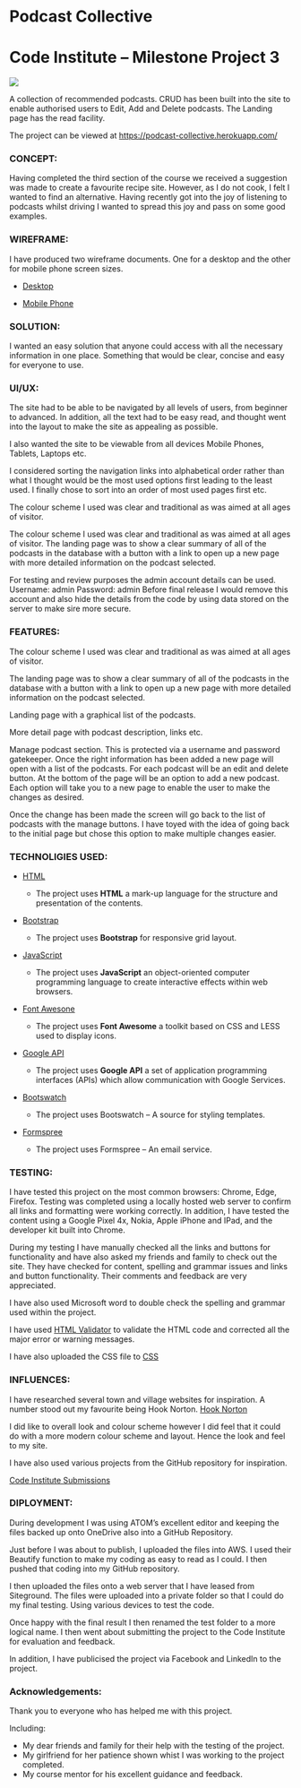 # Podcast Collective

# Code Institute – Milestone Project 3

<img src="https://www.silverheath.co.uk/images/podcast.jpg" style="margin: 0;">


A collection of recommended podcasts. CRUD has been built into the site to enable authorised users to Edit, Add and Delete podcasts. The Landing page has the read facility.

The project can be viewed at <a>https://podcast-collective.herokuapp.com/</a>



### CONCEPT:
Having completed the third section of the course we received a suggestion was made to create a favourite recipe site.
However, as I do not cook, I felt I wanted to find an alternative. Having recently got into the joy of listening to podcasts whilst driving I wanted to spread this joy and pass on some good examples.

### WIREFRAME:

I have produced two wireframe documents. One for a desktop and the other for mobile phone screen sizes.

  * <a href="http://www.silverheath.co.uk/images/podcastdesktop.pdf/">Desktop</a>

  * <a href="http://www.silverheath.co.uk/images/podcastmobile.pdf/">Mobile Phone</a>


### SOLUTION:
I wanted an easy solution that anyone could access with all the necessary information in one place. Something that would be clear, concise and easy for everyone to use.

### UI/UX:
The site had to be able to be navigated by all levels of users, from beginner to advanced. In addition, all the text had to be easy read, and thought went into the layout to make the site as appealing as possible.

I also wanted the site to be viewable from all devices Mobile Phones, Tablets, Laptops etc.

I considered sorting the navigation links into alphabetical order rather than what I thought would be the most used options first leading to the least used. I finally chose to sort into an order of most used pages first etc.

The colour scheme I used was clear and traditional as was aimed at all ages of visitor.

The colour scheme I used was clear and traditional as was aimed at all ages of visitor.
The landing page was to show a clear summary of all of the podcasts in the database with a button with a link to open up a new page with more detailed information on the podcast selected.

For testing and review purposes the admin account details can be used. Username: admin Password: admin
Before final release I would remove this account and also hide the details from the code by using data stored on the server to make sire more secure.


### FEATURES:

The colour scheme I used was clear and traditional as was aimed at all ages of visitor.

The landing page was to show a clear summary of all of the podcasts in the database with a button with a link to open up a new page with more detailed information on the podcast selected.

Landing page with a graphical list of the podcasts.

More detail page with podcast description, links etc.

Manage podcast section. This is protected via a username and password gatekeeper. Once the right information has been added a new page will open with a list of the podcasts. For each podcast will be an edit and delete button. At the bottom of the page will be an option to add a new podcast.
Each option will take you to a new page to enable the user to make the changes as desired.

Once the change has been made the screen will go back to the list of podcasts with the manage buttons. I have toyed with the idea of going back to the initial page but chose this option to make multiple changes easier.



### TECHNOLIGIES USED:
  * <a href="https://dev.w3.org/html5/html-author/">HTML</a>
      * The project uses __HTML__ a mark-up language for the structure and presentation of the contents.

  * <a href="https://getbootstrap.com/">Bootstrap</a>
    * The project uses __Bootstrap__ for responsive grid layout.

  * <a href="https://developer.mozilla.org/en-US/docs/Web/JavaScript">JavaScript</a>
    * The project uses __JavaScript__ an object-oriented computer programming language to create interactive effects within web browsers.

  * <a href="https://fontawesome.com/">Font Awesone</a>
    * The project uses __Font Awesome__ a toolkit based on CSS and LESS used to display icons.

  * <a href="https://console.cloud.google.com">Google API</a>
    * The project uses __Google API__ a set of application programming interfaces (APIs) which allow communication with Google Services.

* <a href="https://bootswatch.com/">Bootswatch</a>
    * The project uses Bootswatch – A source for styling templates.


* <a href="https://formspree.io/">Formspree</a>
    * The project uses Formspree – An email service.

### TESTING:

I have tested this project on the most common browsers: Chrome, Edge, Firefox. Testing was completed using a locally hosted web server to confirm all links and formatting were working correctly. In addition, I have tested the content using a Google Pixel 4x, Nokia, Apple iPhone and IPad, and the developer kit built into Chrome.

During my testing I have manually checked all the links and buttons for functionality and have also asked my friends and family to check out the site. They have checked for content, spelling and grammar issues and links and button functionality. Their comments and feedback are very appreciated.

I have also used Microsoft word to double check the spelling and grammar used within the project.

I have used <a href="https://validator.w3.org/">HTML Validator</a> to validate the HTML code and corrected all the major error or warning messages.

I have also uploaded the CSS file to <a href="https://jigsaw.w3.org/css-validator/">CSS <a>

### INFLUENCES:
I have researched several town and village websites for inspiration. A number stood out my favourite being Hook Norton.  <a href="https://hook-norton.org.uk/" > Hook Norton</a>

I did like to overall look and colour scheme however I did feel that it could do with a more modern colour scheme and layout. Hence the look and feel to my site.

I have also used various projects from the GitHub repository for inspiration.

 <a href="https://github.com/Code-Institute-Submissions" > Code Institute Submissions</a>


### DIPLOYMENT:
During development I was using ATOM’s excellent editor and keeping the files backed up onto OneDrive also into a GitHub Repository.

Just before I was about to publish, I uploaded the files into AWS. I used their Beautify function to make my coding as easy to read as I could. I then pushed that coding into my GitHub repository.

I then uploaded the files onto a web server that I have leased from Siteground. The files were uploaded into a private folder so that I could do my final testing. Using various devices to test the code.

Once happy with the final result I then renamed the test folder to a more logical name. I then went about submitting the project to the Code Institute for evaluation and feedback.

In addition, I have publicised the project via Facebook and LinkedIn to the project.

### Acknowledgements:
Thank you to everyone who has helped me with this project.

Including:
* My dear friends and family for their help with the testing of the project.
* My girlfriend for her patience shown whist I was working to the project completed.
* My course mentor for his excellent guidance and feedback.
